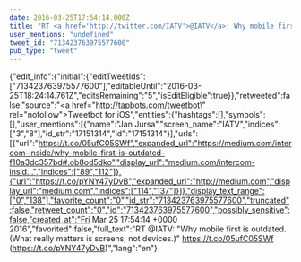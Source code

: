 ```yaml
---
date: 2016-03-25T17:54:14.000Z
title: "RT <a href='http://twitter.com/IATV'>@IATV</a>: Why mobile first is outdated. (What really matters is screens, not devices.) https://t.co/05ufC05SWf (https://t.co/pYNY47yDvB)″"
user_mentions: "undefined"
tweet_id: "713423763975577600"
pub_type: "tweet"
---
```

{"edit_info":{"initial":{"editTweetIds":["713423763975577600"],"editableUntil":"2016-03-25T18:24:14.761Z","editsRemaining":"5","isEditEligible":true}},"retweeted":false,"source":"<a href=\"http://tapbots.com/tweetbot\" rel=\"nofollow\">Tweetbot for iΟS</a>","entities":{"hashtags":[],"symbols":[],"user_mentions":[{"name":"Jan Jursa","screen_name":"IATV","indices":["3","8"],"id_str":"17151314","id":"17151314"}],"urls":[{"url":"https://t.co/05ufC05SWf","expanded_url":"https://medium.com/intercom-inside/why-mobile-first-is-outdated-f10a3dc357bd#.ob8od5dko","display_url":"medium.com/intercom-insid…","indices":["89","112"]},{"url":"https://t.co/pYNY47yDvB","expanded_url":"http://medium.com","display_url":"medium.com","indices":["114","137"]}]},"display_text_range":["0","138"],"favorite_count":"0","id_str":"713423763975577600","truncated":false,"retweet_count":"0","id":"713423763975577600","possibly_sensitive":false,"created_at":"Fri Mar 25 17:54:14 +0000 2016","favorited":false,"full_text":"RT @IATV: \"Why mobile first is outdated. (What really matters is screens, not devices.)\" https://t.co/05ufC05SWf (https://t.co/pYNY47yDvB)","lang":"en"}

